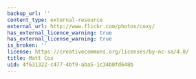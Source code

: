 ```yaml
---
backup_url: ''
content_type: external-resource
external_url: http://www.flickr.com/photos/coxy/
has_external_licence_warning: true
has_external_license_warning: true
is_broken: ''
license: https://creativecommons.org/licenses/by-nc-sa/4.0/
title: Matt Cox
uid: 4f631322-c477-4bf9-aba5-1c34b0fd648b
---
```


